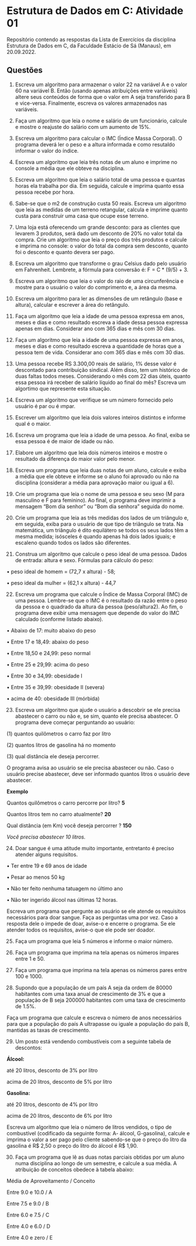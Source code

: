 # Estrutura de Dados em C: Atividade 01
Repositório contendo as respostas da Lista de Exercícios da disciplina Estrutura de Dados em C, da Faculdade Estácio de Sá (Manaus), em 20.09.2022.

## Questões

1. Escreva um algoritmo para armazenar o valor 22 na variável A e o valor 60 na variável B.
Então (usando apenas atribuições entre variáveis) altere seus conteúdos de forma que o
valor em A seja transferido para B e vice-versa. Finalmente, escreva os valores
armazenados nas variáveis.

2. Faça um algoritmo que leia o nome e salário de um funcionário, calcule e mostre o
reajuste do salário com um aumento de 15%.

3. Escreva um algoritmo para calcular o IMC (Índice Massa Corporal). O programa deverá
ler o peso e a altura informada e como resutaldo informar o valor do índice.

4. Escreva um algoritmo que leia três notas de um aluno e imprime no console a média que ele
obteve na disciplina.

5. Escreva um algoritmo que leia o salário total de uma pessoa e quantas horas ela trabalha
por dia. Em seguida, calcule e imprima quanto essa pessoa recebe por hora.

6. Sabe-se que o m2 de construção custa 50 reais. Escreva um algoritmo que leia as medidas
de um terreno retangular, calcula e imprime quanto custa para construir uma casa que
ocupe esse terreno.

7. Uma loja está oferecendo um grande desconto: para as clientes que levarem 3
produtos, será dado um desconto de 20% no valor total da compra. Crie um algoritmo
que leia o preço dos três produtos e calcule e imprima no console: o valor do total da
compra sem desconto, quanto foi o desconto e quanto devera ser pago.

8. Escreva um algoritmo que transforme o grau Celsius dado pelo usuário em
Fahrenheit. Lembrete, a fórmula para conversão é: F = C * (9/5) + 3.

9. Escreva um algoritmo que leia o valor do raio de uma circunferência e mostre para o
usuário o valor do comprimento e, a área da mesma.

10. Escreva um algoritmo para ler as dimensôes de um retângulo (base e altura), calcular e
escrever a área do retângulo.

11. Faça um algoritmo que leia a idade de uma pessoa expressa em anos, meses e dias e
como resultado escreva a idade dessa pessoa expressa apenas em dias. Considerar
ano com 365 dias e mês com 30 dias.

12. Faça um algoritmo que leia a idade de uma pessoa expressa em anos, meses e dias e
como resultado escreva a quantidade de horas que a pessoa tem de vida. Considerar
ano com 365 dias e mês com 30 dias.

13. Uma pessoa recebe RS 3.300,00 reais de salário, 1% desse valor é descontado
para contribuição sindical. Além disso, tem um histórico de duas faltas todos meses.
Considerando o mês com 22 dias úteis, quanto essa pessoa irá receber de salário
líquido ao final do mês? Escreva um algortimo que represente esta situação.

14. Escreva um algoritmo que verifique se um número fornecido pelo usuário é par ou é
ımpar.

15. Escrever um algoritmo que leia dois valores inteiros distintos e informe qual é o maior.

16. Escreva um programa que leia a idade de uma pessoa. Ao final, exiba se essa pessoa é
de maior de idade ou não.

17. Elabore um algoritmo que leia dois números inteiros e mostre o resultado da
diferença do maior valor pelo menor.

18. Escreva um programa que leia duas notas de um aluno, calcule e exiba a média que ele
obteve e informe se o aluno foi aprovado ou não na disciplina (considerar a média para
aprovação maior ou igual a 6).

19. Crie um programa que leia o nome de uma pessoa e seu sexo (M para masculino e F
para feminino). Ao final, o programa deve imprimir a mensagem “Bom dia senhor” ou
“Bom dia senhora” seguida do nome.

20. Crie um programa que leia as três medidas dos lados de um triângulo e, em
seguida, exiba para o usuário de que tipo de triângulo se trata. Na matemática, um
triângulo é dito equilátero se todos os seus lados têm a mesma medida; isósceles
é quando apenas há dois lados iguais; e escaleno quando todos os lados são
diferentes.

21. Construa um algoritmo que calcule o peso ideal de uma pessoa. Dados de entrada:
altura e sexo. Fórmulas para cálculo do peso:

• peso ideal de homem = (72,7 x altura) - 58;

• peso ideal da mulher = (62,1 x altura) - 44,7

22. Escreva um programa que calcule o Índice de Massa Corporal (IMC) de uma pessoa.
Lembre-se que o IMC é o resultado da razão entre o peso da pessoa e o quadrado da
altura da pessoa (peso/altura2). Ao fim, o programa deve exibir uma mensagem que
depende do valor do IMC calculado (conforme listado abaixo).

• Abaixo de 17: muito abaixo do peso

• Entre 17 e 18,49: abaixo do peso

• Entre 18,50 e 24,99: peso normal

• Entre 25 e 29,99: acima do peso

• Entre 30 e 34,99: obesidade I

• Entre 35 e 39,99: obesidade II (severa)

• acima de 40: obesidade III (mórbida)

23. Escreva um algoritmo que ajude o usuário a descobrir se ele precisa abastecer o carro
ou não e, se sim, quanto ele precisa abastecer. O programa deve começar
perguntando ao usuário:

(1) quantos quilômetros o carro faz por litro

(2) quantos litros de gasolina há no momento

(3) qual distância ele deseja percorrer.

O programa avisa ao usuário se ele precisa abastecer ou não. Caso o usuário precise
abastecer, deve ser informado quantos litros o usuário deve abastecer.

**Exemplo**

Quantos quilômetros o carro percorre por litro? **5**

Quantos litros tem no carro atualmente? **20**

Qual distância (em Km) você deseja percorrer ? **150**

*Você precisa abastecer 10 litros.*

24. Doar sangue é uma atitude muito importante, entretanto é preciso atender alguns
requisitos.

• Ter entre 19 e 69 anos de idade

• Pesar ao menos 50 kg

• Não ter feito nenhuma tatuagem no último ano

• Não ter ingerido álcool nas últimas 12 horas.

Escreva um programa que pergunte ao usuário se ele atende os requisitos necessários
para doar sangue. Faça as perguntas uma por vez. Caso a resposta dele o impede de doar,
avise-o e encerre o programa. Se ele atender todos os requisitos, avise-o que ele pode ser
doador.

25. Faça um programa que leia 5 números e informe o maior número.

26. Faça um programa que imprima na tela apenas os números ímpares entre 1 e 50.

27. Faça um programa que imprima na tela apenas os números pares entre 100 e 1000.

28. Supondo que a população de um país A seja da ordem de 80000 habitantes com uma
taxa anual de crescimento de 3% e que a população de B seja 200000 habitantes com
uma taxa de crescimento de 1.5%.

Faça um programa que calcule e escreva o número de anos necessários para que a
população do país A ultrapasse ou iguale a população do país B, mantidas as taxas de
crescimento.

29. Um posto está vendendo combustíveis com a seguinte tabela de descontos:

**Álcool:**

até 20 litros, desconto de 3% por litro

acima de 20 litros, desconto de 5% por litro

**Gasolina:**

até 20 litros, desconto de 4% por litro

acima de 20 litros, desconto de 6% por litro

Escreva um algoritmo que leia o número de litros vendidos, o tipo de combustível
(codificado da seguinte forma: A- álcool, G-gasolina), calcule e imprima o valor a ser
pago pelo cliente sabendo-se que o preço do litro da gasolina é R$ 2,50 o preço do litro
do álcool é R$ 1,90.

30. Faça um programa que lê as duas notas parciais obtidas por um aluno numa disciplina
ao longo de um semestre, e calcule a sua média. A atribuição de conceitos obedece à
tabela abaixo:

Média de Aproveitamento / Conceito

Entre 9.0 e 10.0  / A

Entre 7.5 e 9.0  / B

Entre 6.0 e 7.5  / C

Entre 4.0 e 6.0  / D

Entre 4.0 e zero  / E
